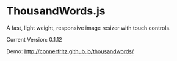 ThousandWords.js
=============

A fast, light weight, responsive image resizer with touch controls.

Current Version: 0.1.12

Demo: http://connerfritz.github.io/thousandwords/
